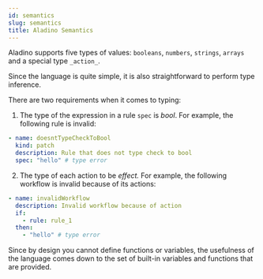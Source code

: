 ```yaml
---
id: semantics
slug: semantics
title: Aladino Semantics
---
```


Aladino supports five types of values: `booleans`, `numbers`, `strings`, `arrays` and a special type `_action_`.

Since the language is quite simple, it is also straightforward to perform type inference.

There are two requirements when it comes to typing:

1. The type of the expression in a rule `spec` is _bool_. For example, the following rule is invalid:

```yaml
- name: doesntTypeCheckToBool
  kind: patch
  description: Rule that does not type check to bool
  spec: "hello" # type error
```

2. The type of each action to be _effect._ For example, the following workflow is invalid because of its actions:

```yaml
- name: invalidWorkflow
  description: Invalid workflow because of action
  if:
    - rule: rule_1
  then:
    - "hello" # type error
```

Since by design you cannot define functions or variables, the usefulness of the language comes down to the set of built-in variables and functions that are provided.
